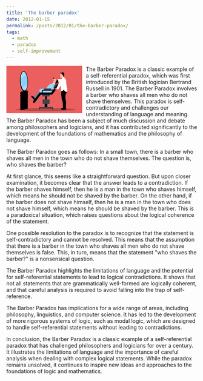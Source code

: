 ```yaml
---
title: 'The barber paradox'
date: 2012-01-15
permalink: /posts/2012/01/the-barber-paradox/
tags:
  - math
  - paradox
  - self-improvement
---
```


<img width="200" alt="haircut" src="/images/posts/the-barber-paradox.png" style="float: left; margin-right: 10px;" /> The Barber Paradox is a classic example of a self-referential paradox, which was first introduced by the British logician Bertrand Russell in 1901. The Barber Paradox involves a barber who shaves all men who do not shave themselves. This paradox is self-contradictory and challenges our understanding of language and meaning. The Barber Paradox has been a subject of much discussion and debate among philosophers and logicians, and it has contributed significantly to the development of the foundations of mathematics and the philosophy of language.

The Barber Paradox goes as follows: In a small town, there is a barber who shaves all men in the town who do not shave themselves. The question is, who shaves the barber?

At first glance, this seems like a straightforward question. But upon closer examination, it becomes clear that the answer leads to a contradiction. If the barber shaves himself, then he is a man in the town who shaves himself, which means he should not be shaved by the barber. On the other hand, if the barber does not shave himself, then he is a man in the town who does not shave himself, which means he should be shaved by the barber. This is a paradoxical situation, which raises questions about the logical coherence of the statement.

One possible resolution to the paradox is to recognize that the statement is self-contradictory and cannot be resolved. This means that the assumption that there is a barber in the town who shaves all men who do not shave themselves is false. This, in turn, means that the statement "who shaves the barber?" is a nonsensical question.

The Barber Paradox highlights the limitations of language and the potential for self-referential statements to lead to logical contradictions. It shows that not all statements that are grammatically well-formed are logically coherent, and that careful analysis is required to avoid falling into the trap of self-reference.

The Barber Paradox has implications for a wide range of areas, including philosophy, linguistics, and computer science. It has led to the development of more rigorous systems of logic, such as modal logic, which are designed to handle self-referential statements without leading to contradictions.

In conclusion, the Barber Paradox is a classic example of a self-referential paradox that has challenged philosophers and logicians for over a century. It illustrates the limitations of language and the importance of careful analysis when dealing with complex logical statements. While the paradox remains unsolved, it continues to inspire new ideas and approaches to the foundations of logic and mathematics.
